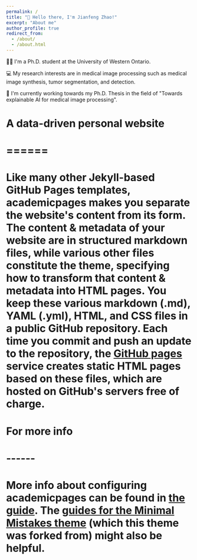 ```yaml
---
permalink: /
title: "👏 Hello there, I'm Jianfeng Zhao!"
excerpt: "About me"
author_profile: true
redirect_from: 
  - /about/
  - /about.html
---
```


👨‍🎓 I'm a Ph.D. student at the University of Western Ontario.

💻 My research interests are in medical image processing such as medical image synthesis, tumor segmentation, and detection.

📃 I'm currently working towards my Ph.D. Thesis in the field of "Towards explainable AI for medical image processing".




# A data-driven personal website
# ======
# Like many other Jekyll-based GitHub Pages templates, academicpages makes you separate the website's content from its form. The content & metadata of your website are in structured markdown files, while various other files constitute the theme, specifying how to transform that content & metadata into HTML pages. You keep these various markdown (.md), YAML (.yml), HTML, and CSS files in a public GitHub repository. Each time you commit and push an update to the repository, the [GitHub pages](https://pages.github.com/) service creates static HTML pages based on these files, which are hosted on GitHub's servers free of charge.


# For more info
# ------
# More info about configuring academicpages can be found in [the guide](https://academicpages.github.io/markdown/). The [guides for the Minimal Mistakes theme](https://mmistakes.github.io/minimal-mistakes/docs/configuration/) (which this theme was forked from) might also be helpful.
